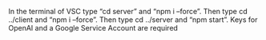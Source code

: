 In the terminal of VSC type “cd server” and “npm i –force”.	
Then type cd ../client and “npm i –force”.
Then type cd ../server  and “npm start”.
Keys for OpenAI and a Google Service Account are required
